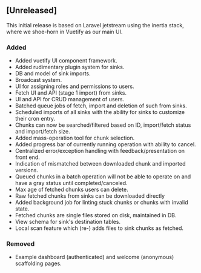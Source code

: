 ## [Unreleased]

This initial release is based on Laravel jetstream using the inertia
stack, where we shoe-horn in Vuetify as our main UI.

### Added
- Added vuetify UI component framework.
- Added rudimentary plugin system for sinks.
- DB and model of sink imports.
- Broadcast system.
- UI for assigning roles and permissions to users.
- Fetch UI and API (stage 1 import) from sinks.
- UI and API for CRUD management of users.
- Batched queue jobs of fetch, import and deletion of such from sinks.
- Scheduled imports of all sinks with the ability for sinks to
  customize their cron entry.
- Chunks can now be searched/filtered based on ID, import/fetch status
  and import/fetch size.
- Added mass-operation tool for chunk selection.
- Added progress bar of currently running operation with ability to
  cancel.
- Centralized error/exception handling with feedback/presentation on
  front end.
- Indication of mismatched between downloaded chunk and imported versions.
- Queued chunks in a batch operation will not be able to operate on
  and have a gray status until completed/canceled.
- Max age of fetched chunks users can delete.
- Raw fetched chunks from sinks can be downloaded directly
- Added background job for linting stuck chunks or chunks with invalid
  state.
- Fetched chunks are single files stored on disk, maintained in DB.
- View schema for sink's destination tables.
- Local scan feature which (re-) adds files to sink chunks as fetched.

### Removed
- Example dashboard (authenticated) and welcome (anonymous) scaffolding pages.
